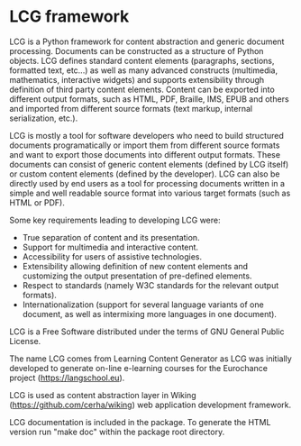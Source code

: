 LCG framework
=============

LCG is a Python framework for content abstraction and generic document
processing.  Documents can be constructed as a structure of Python objects.
LCG defines standard content elements (paragraphs, sections, formatted text,
etc...) as well as many advanced constructs (multimedia, mathematics,
interactive widgets) and supports extensibility through definition of third
party content elements.  Content can be exported into different output formats,
such as HTML, PDF, Braille, IMS, EPUB and others and imported from different
source formats (text markup, internal serialization, etc.).

LCG is mostly a tool for software developers who need to build structured
documents programatically or import them from different source formats and want
to export those documents into different output formats.  These documents can
consist of generic content elements (defined by LCG itself) or custom content
elements (defined by the developer).  LCG can also be directly used by end
users as a tool for processing documents written in a simple and well readable
source format into various target formats (such as HTML or PDF).

Some key requirements leading to developing LCG were:
* True separation of content and its presentation.
* Support for multimedia and interactive content.
* Accessibility for users of assistive technologies.
* Extensibility allowing definition of new content elements and customizing the
  output presentation of pre-defined elements.
* Respect to standards (namely W3C standards for the relevant output formats).
* Internationalization (support for several language variants of one document,
  as well as intermixing more languages in one document).

LCG is a Free Software distributed under the terms of GNU General Public
License.

The name LCG comes from Learning Content Generator as LCG was initially
developed to generate on-line e-learning courses for the Eurochance project
(https://langschool.eu).

LCG is used as content abstraction layer in Wiking
(https://github.com/cerha/wiking) web application development framework.

LCG documentation is included in the package.  To generate the HTML version run
"make doc" within the package root directory.
